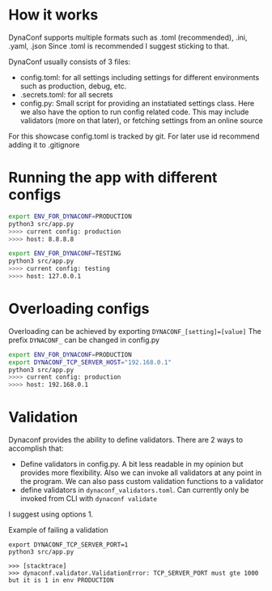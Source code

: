 # How it works

DynaConf supports multiple formats such as .toml (recommended), .ini, .yaml, .json
Since .toml is recommended I suggest sticking to that.

DynaConf usually consists of 3 files:

- config.toml: for all settings including settings for different environments such as production, debug, etc.
- .secrets.toml: for all secrets
- config.py: Small script for providing an instatiated settings class. Here we also have the option to run config related code. This may include validators (more on that later), or fetching settings from an online source

For this showcase config.toml is tracked by git. For later use id recommend adding it to .gitignore

# Running the app with different configs

```bash
export ENV_FOR_DYNACONF=PRODUCTION
python3 src/app.py
>>>> current config: production
>>>> host: 8.8.8.8

export ENV_FOR_DYNACONF=TESTING
python3 src/app.py
>>>> current config: testing
>>>> host: 127.0.0.1
```


# Overloading configs

Overloading can be achieved by exporting `DYNACONF_[setting]=[value]`
The prefix `DYNACONF_` can be changed in config.py

```bash
export ENV_FOR_DYNACONF=PRODUCTION
export DYNACONF_TCP_SERVER_HOST="192.168.0.1"
python3 src/app.py
>>>> current config: production
>>>> host: 192.168.0.1
```

# Validation

Dynaconf provides the ability to define validators. There are 2 ways to accomplish that:

- Define validators in config.py. A bit less readable in my opinion but provides more flexibility. Also we can invoke all validators at any point in the program. We can also pass custom validation functions to a validator
- define validators in `dynaconf_validators.toml`. Can currently only be invoked from CLI with `dynaconf validate`

I suggest using options 1. 

Example of failing a validation

```
export DYNACONF_TCP_SERVER_PORT=1
python3 src/app.py

>>> [stacktrace]
>>> dynaconf.validator.ValidationError: TCP_SERVER_PORT must gte 1000 but it is 1 in env PRODUCTION
```
